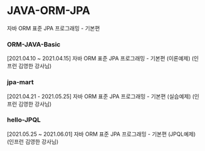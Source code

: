 # JAVA-ORM-JPA
자바 ORM 표준 JPA 프로그래밍 - 기본편

### ORM-JAVA-Basic
[2021.04.10 ~ 2021.04.15] 자바 ORM 표준 JPA 프로그래밍 - 기본편 (이론예제) (인프런 김영한 강사님)

### jpa-mart
[2021.04.21 - 2021.05.25] 자바 ORM 표준 JPA 프로그래밍 - 기본편 (실습예제) (인프런 김영한 강사님)

### hello-JPQL
[2021.05.25 ~ 2021.06.01] 자바 ORM 표준 JPA 프로그래밍 - 기본편 (JPQL예제) (인프런 김영한 강사님)
